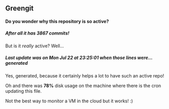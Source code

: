 ## Greengit

#### Do you wonder why this repository is so active?

##### After all it has 3867 commits!

But is it *really* active? Well...

##### Last update was on Mon Jul 22 at 23:25:01 when those lines were... generated

Yes, generated, because it certainly helps a lot to have such an active repo!

Oh and there was **78%** disk usage on the machine
where there is the cron updating this file.

Not the best way to monitor a VM in the cloud but it works! :)
